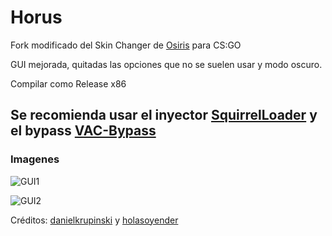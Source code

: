 # Horus

Fork modificado del Skin Changer de [Osiris](https://github.com/danielkrupinski/Osiris) para CS:GO

GUI mejorada, quitadas las opciones que no se suelen usar y modo oscuro.

Compilar como Release x86

## Se recomienda usar el inyector [SquirrelLoader](https://github.com/holasoyender/SquirrelLoader) y el bypass [VAC-Bypass](https://github.com/holasoyender/VAC-Bypass)

### Imagenes

![GUI1](...)

![GUI2](..)

Créditos: [danielkrupinski](https://github.com/danielkrupinski) y [holasoyender](https://github.com/holasoyender)
